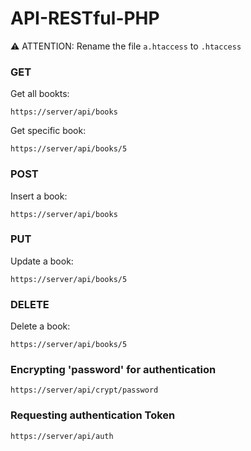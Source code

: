 # API-RESTful-PHP
:warning: ATTENTION: Rename the file `a.htaccess` to `.htaccess`

### GET
Get all bookts: 
```
https://server/api/books
```
Get specific book: 
```
https://server/api/books/5
```
### POST
Insert a book: 
```
https://server/api/books
```

### PUT
Update a book: 
```
https://server/api/books/5
```

### DELETE
Delete a book: 
```
https://server/api/books/5
```

### Encrypting 'password' for authentication
```
https://server/api/crypt/password
```

### Requesting authentication Token
```
https://server/api/auth
```

